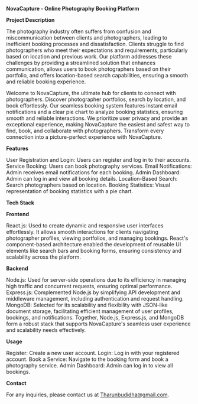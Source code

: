 **NovaCapture - Online Photography Booking Platform**

**Project Description**

The photography industry often suffers from confusion and miscommunication between clients and photographers, leading to inefficient booking processes and dissatisfaction. Clients struggle to find photographers who meet their expectations and requirements, particularly based on location and previous work. Our platform addresses these challenges by providing a streamlined solution that enhances communication, allows users to book photographers based on their portfolio, and offers location-based search capabilities, ensuring a smooth and reliable booking experience.

Welcome to NovaCapture, the ultimate hub for clients to connect with photographers. Discover photographer portfolios, search by location, and book effortlessly. Our seamless booking system features instant email notifications and a clear pie chart to analyze booking statistics, ensuring smooth and reliable interactions. We prioritize user privacy and provide an exceptional experience, making NovaCapture the easiest and safest way to find, book, and collaborate with photographers. Transform every connection into a picture-perfect experience with NovaCapture.

**Features**

User Registration and Login: Users can register and log in to their accounts.
Service Booking: Users can book photography services.
Email Notifications: Admin receives email notifications for each booking.
Admin Dashboard: Admin can log in and view all booking details.
Location-Based Search: Search photographers based on location.
Booking Statistics: Visual representation of booking statistics with a pie chart.


**Tech Stack**

**Frontend**

React.js: Used to create dynamic and responsive user interfaces effortlessly. It allows smooth interactions for clients navigating photographer profiles, viewing portfolios, and managing bookings. React's component-based architecture enabled the development of reusable UI elements like search bars and booking forms, ensuring consistency and scalability across the platform.

**Backend**

Node.js: Used for server-side operations due to its efficiency in managing high traffic and concurrent requests, ensuring optimal performance.
Express.js: Complemented Node.js by simplifying API development and middleware management, including authentication and request handling.
MongoDB: Selected for its scalability and flexibility with JSON-like document storage, facilitating efficient management of user profiles, bookings, and notifications.
Together, Node.js, Express.js, and MongoDB form a robust stack that supports NovaCapture's seamless user experience and scalability needs effectively.

**Usage**

Register: Create a new user account.
Login: Log in with your registered account.
Book a Service: Navigate to the booking form and book a photography service.
Admin Dashboard: Admin can log in to view all bookings.

**Contact**

For any inquiries, please contact us at Tharunbudidha@gmail.com.
